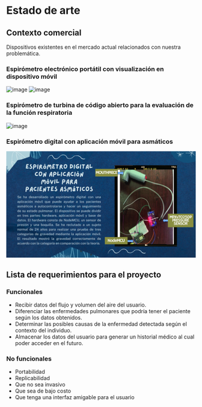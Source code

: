 # Estado de arte
## Contexto comercial
Dispositivos existentes en el mercado actual relacionados con nuestra problemática.
### Espirómetro electrónico portátil con visualización en dispositivo móvil
![image](https://github.com/leomachiavello/FundBio2024-2/blob/main/Im%C3%A1genes/espir%C3%B3metro_port%C3%A1til_m%C3%B3vil.png?raw=true)
![image](https://github.com/leomachiavello/FundBio2024-2/blob/main/Im%C3%A1genes/espir%C3%B3metro_port%C3%A1til_m%C3%B3vil_2.png?raw=true)
### Espirómetro de turbina de código abierto para la evaluación de la función respiratoria
![image](https://github.com/leomachiavello/FundBio2024-2/blob/main/Im%C3%A1genes/espir%C3%B3metro_de_turbina.png?raw=true)
### Espirómetro digital con aplicación móvil para asmáticos
![image](https://github.com/leomachiavello/FundBio2024-2/blob/main/Im%C3%A1genes/espir%C3%B3metro_asma.png?raw=true)
## Lista de requerimientos para el proyecto
### Funcionales
- Recibir datos del flujo y volumen del aire del usuario.
- Diferenciar las enfermedades pulmonares que podría tener el paciente según los datos obtenidos.
- Determinar las posibles causas de la enfermedad detectada según el contexto del individuo.
- Almacenar los datos del usuario para generar un historial médico al cual poder acceder en el futuro.
### No funcionales
- Portabilidad
- Replicabilidad
- Que no sea invasivo
- Que sea de bajo costo
- Que tenga una interfaz amigable para el usuario


